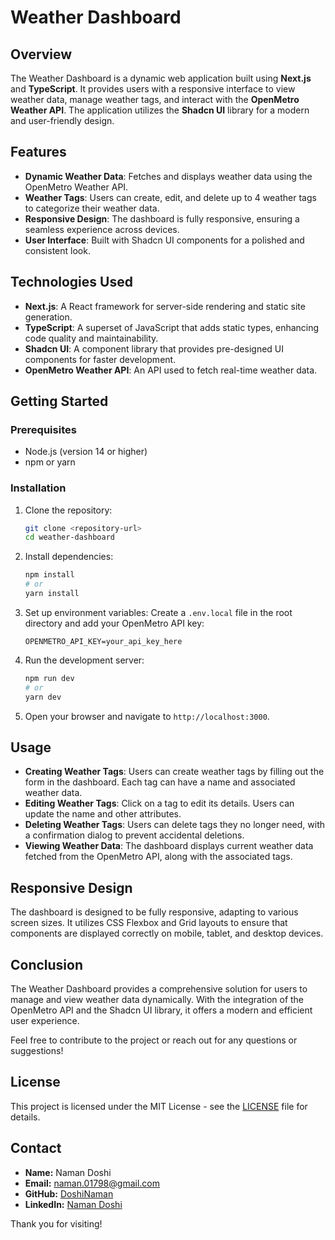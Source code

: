 # Weather Dashboard

## Overview

The Weather Dashboard is a dynamic web application built using **Next.js** and **TypeScript**. It provides users with a responsive interface to view weather data, manage weather tags, and interact with the **OpenMetro Weather API**. The application utilizes the **Shadcn UI** library for a modern and user-friendly design.

## Features

- **Dynamic Weather Data**: Fetches and displays weather data using the OpenMetro Weather API.
- **Weather Tags**: Users can create, edit, and delete up to 4 weather tags to categorize their weather data.
- **Responsive Design**: The dashboard is fully responsive, ensuring a seamless experience across devices.
- **User Interface**: Built with Shadcn UI components for a polished and consistent look.

## Technologies Used

- **Next.js**: A React framework for server-side rendering and static site generation.
- **TypeScript**: A superset of JavaScript that adds static types, enhancing code quality and maintainability.
- **Shadcn UI**: A component library that provides pre-designed UI components for faster development.
- **OpenMetro Weather API**: An API used to fetch real-time weather data.

## Getting Started

### Prerequisites

- Node.js (version 14 or higher)
- npm or yarn

### Installation

1. Clone the repository:

   ```bash
   git clone <repository-url>
   cd weather-dashboard
   ```

2. Install dependencies:

   ```bash
   npm install
   # or
   yarn install
   ```

3. Set up environment variables:
   Create a `.env.local` file in the root directory and add your OpenMetro API key:

   ```plaintext
   OPENMETRO_API_KEY=your_api_key_here
   ```

4. Run the development server:

   ```bash
   npm run dev
   # or
   yarn dev
   ```

5. Open your browser and navigate to `http://localhost:3000`.

## Usage

- **Creating Weather Tags**: Users can create weather tags by filling out the form in the dashboard. Each tag can have a name and associated weather data.
- **Editing Weather Tags**: Click on a tag to edit its details. Users can update the name and other attributes.
- **Deleting Weather Tags**: Users can delete tags they no longer need, with a confirmation dialog to prevent accidental deletions.
- **Viewing Weather Data**: The dashboard displays current weather data fetched from the OpenMetro API, along with the associated tags.

## Responsive Design

The dashboard is designed to be fully responsive, adapting to various screen sizes. It utilizes CSS Flexbox and Grid layouts to ensure that components are displayed correctly on mobile, tablet, and desktop devices.

## Conclusion

The Weather Dashboard provides a comprehensive solution for users to manage and view weather data dynamically. With the integration of the OpenMetro API and the Shadcn UI library, it offers a modern and efficient user experience.

Feel free to contribute to the project or reach out for any questions or suggestions!

## License

This project is licensed under the MIT License - see the [LICENSE](LICENSE) file for details.

## Contact

- **Name:** Naman Doshi
- **Email:** [naman.01798@gmail.com](mailto:naman.01798@gmail.com)
- **GitHub:** [DoshiNaman](https://github.com/DoshiNaman)
- **LinkedIn:** [Naman Doshi](https://www.linkedin.com/in/naman-doshi-007/)

Thank you for visiting!
